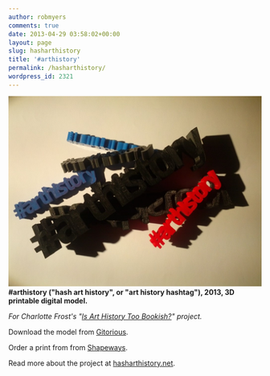 ```yaml
---
author: robmyers
comments: true
date: 2013-04-29 03:58:02+00:00
layout: page
slug: hasharthistory
title: '#arthistory'
permalink: /hasharthistory/
wordpress_id: 2321
---
```


[![8071420752_1e6d264c75_o](/assets/2013/04/8071420752_1e6d264c75_o-1024x768.jpg)](/assets/2013/04/8071420752_1e6d264c75_o.jpg) **#arthistory ("hash art history", or "art history hashtag"), 2013, 3D printable digital model.**

_For Charlotte Frost's "[Is Art History Too Bookish?](http://www.gylphi.co.uk/artsfuturebook/)" project._

Download the model from [Gitorious](http://gitorious.org/robmyers/hasharthistory).

Order a print from from [Shapeways](http://www.shapeways.com/model/847919/arthistory.html).

Read more about the project at [hasharthistory.net](http://hasharthistory.net/).
